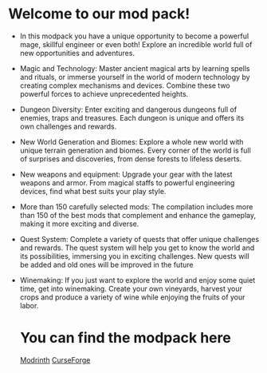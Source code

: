 # Welcome to our mod pack!
- In this modpack you have a unique opportunity to become a powerful mage, skillful engineer or even both! Explore an incredible world full of new opportunities and adventures.
  
- Magic and Technology: Master ancient magical arts by learning spells and rituals, or immerse yourself in the world of modern technology by creating complex mechanisms and devices. Combine these two powerful forces to achieve unprecedented heights.
  
- Dungeon Diversity: Enter exciting and dangerous dungeons full of enemies, traps and treasures. Each dungeon is unique and offers its own challenges and rewards.
  
- New World Generation and Biomes: Explore a whole new world with unique terrain generation and biomes. Every corner of the world is full of surprises and discoveries, from dense forests to lifeless deserts.
  
- New weapons and equipment: Upgrade your gear with the latest weapons and armor. From magical staffs to powerful engineering devices, find what best suits your play style.
  
- More than 150 carefully selected mods: The compilation includes more than 150 of the best mods that complement and enhance the gameplay, making it more exciting and diverse.

- Quest System: Complete a variety of quests that offer unique challenges and rewards. The quest system will help you get to know the world and its possibilities, immersing you in exciting challenges. New quests will be added and old ones will be improved in the future
  
- Winemaking: If you just want to explore the world and enjoy some quiet time, get into winemaking. Create your own vineyards, harvest your crops and produce a variety of wine while enjoying the fruits of your labor.

  # You can find the modpack here

  [Modrinth](https://modrinth.com/modpack/arcane-csd)
  [CurseForge](https://www.curseforge.com/minecraft/modpacks/arcanecsd)
